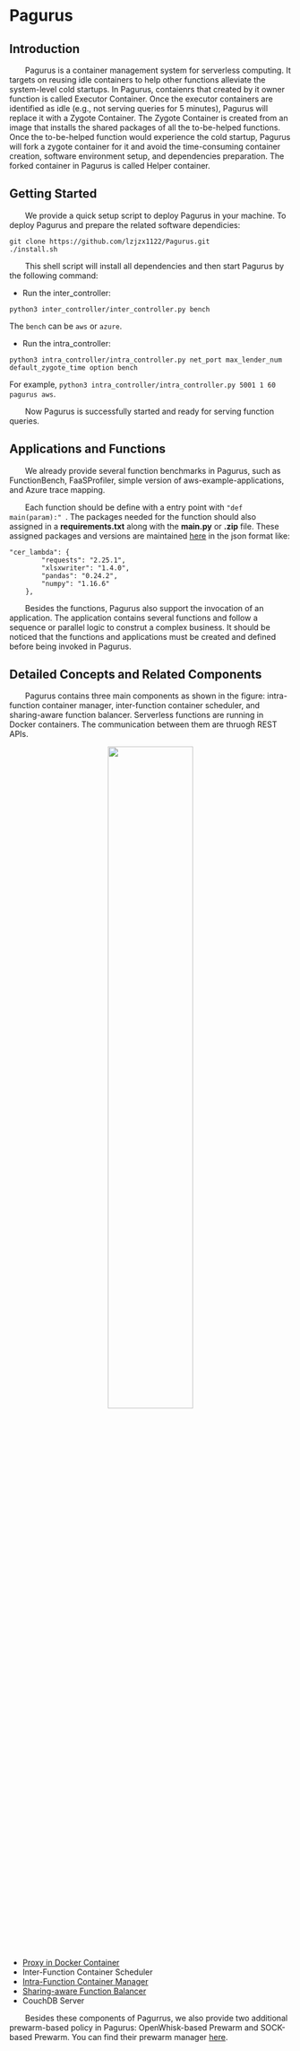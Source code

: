 # Pagurus

## Introduction

&emsp;&emsp;Pagurus is a container management system for serverless computing. It targets on reusing idle containers to help other functions alleviate the system-level cold startups. In Pagurus, contaienrs that created by it owner function is called Executor Container. Once the executor containers are identified as idle (e.g., not serving queries for 5 minutes), Pagurus will replace it with a Zygote Container. The Zygote Container is created from an image that installs the shared packages of all the to-be-helped functions. Once the to-be-helped function would experience the cold startup, Pagurus will fork a zygote container for it and avoid the time-consuming container creation, software environment setup, and dependencies preparation. The forked container in Pagurus is called Helper container.


## Getting Started

&emsp;&emsp;We provide a quick setup script to deploy Pagurus in your machine. To deploy Pagurus and prepare the related software dependicies:
```
git clone https://github.com/lzjzx1122/Pagurus.git
./install.sh
```
&emsp;&emsp;This shell script will install all dependencies and then start Pagurus by the following command:
- Run the inter_controller:
```
python3 inter_controller/inter_controller.py bench
```
The `bench` can be `aws` or `azure`.
- Run the intra_controller:
```
python3 intra_controller/intra_controller.py net_port max_lender_num default_zygote_time option bench 
```
For example, `python3 intra_controller/intra_controller.py 5001 1 60 pagurus aws`.

&emsp;&emsp;Now Pagurus is successfully started and ready for serving function queries. 
<!-- 
You can send a query for test by the following command:
```
curl -X http://0.0.0.0:5000/listen -d {"action_name": 'cs_bot', "params": {'runtime': 100}}
```
and returns:
```
xxxxxxxxxxxxxxxxxxxx
```
&emsp;&emsp;All the invoked functions and results are logged in the CouchDB Server, and you can get the invocation results and traces by:
```
curl -X xxxxx
```  -->

## Applications and Functions

&emsp;&emsp;We already provide several function benchmarks in Pagurus, such as FunctionBench, FaaSProfiler, simple version of aws-example-applications, and Azure trace mapping.

&emsp;&emsp;Each function should be define with a entry point with ```"def main(param):" ```. The packages needed for the function should also assigned in a **requirements.txt** along with the **main.py** or **.zip** file. These assigned packages and versions are maintained [here](https://github.com/lzjzx1122/Pagurus/blob/master/interaction_controller/build_file/aws_packages.json) in the json format like: 
```
"cer_lambda": {
        "requests": "2.25.1",
        "xlsxwriter": "1.4.0",
        "pandas": "0.24.2",
        "numpy": "1.16.6"
    },
```
&emsp;&emsp;Besides the functions, Pagurus also support the invocation of an application. The application contains several functions and follow a sequence or parallel logic to construt a complex business. 
It should be noticed that the functions and applications must be created and defined before being invoked in Pagurus. 

## Detailed Concepts and Related Components

&emsp;&emsp;Pagurus contains three main components as shown in the figure: intra-function container manager, inter-function container scheduler, and sharing-aware function balancer. Serverless functions are running in Docker containers. The communication between them are thruogh REST APIs.

<div align=center><img width="55%" src="https://github.com/lzjzx1122/Pagurus/blob/master/pagurus.png"></div>
<!-- ![Pagurus](https://github.com/lzjzx1122/Pagurus/blob/master/pagurus.png "The Pagurus structure") -->

* [Proxy in Docker Container](https://github.com/lzjzx1122/Pagurus/tree/master/container)
* Inter-Function Container Scheduler
* [Intra-Function Container Manager](https://github.com/lzjzx1122/Pagurus/tree/master/intraaction_controller)
* [Sharing-aware Function Balancer](https://github.com/lzjzx1122/Pagurus/tree/master/load_balancer)
* CouchDB Server

&emsp;&emsp;Besides these components of Pagurrus, we also provide two additional prewarm-based policy in Pagurus: OpenWhisk-based Prewarm and SOCK-based Prewarm. You can find their prewarm manager [here](https://github.com/lzjzx1122/Pagurus/blob/master/intraaction_controller/prewarm_manager.py).

